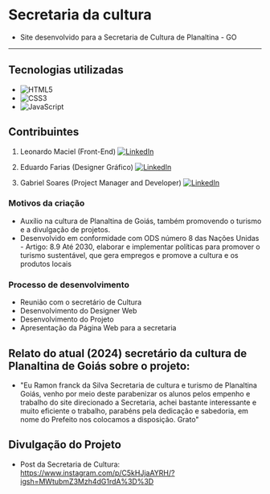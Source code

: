 # Secretaria da cultura
- Site desenvolvido para a Secretaria de Cultura de Planaltina - GO 
---------------------
## Tecnologias utilizadas 
- ![HTML5](https://img.shields.io/badge/html5-%23E34F26.svg?style=for-the-badge&logo=html5&logoColor=white)
- ![CSS3](https://img.shields.io/badge/css3-%231572B6.svg?style=for-the-badge&logo=css3&logoColor=white)
- ![JavaScript](https://img.shields.io/badge/javascript-%23323330.svg?style=for-the-badge&logo=javascript&logoColor=%23F7DF1E)
  
## Contribuintes
1. Leonardo Maciel (Front-End) <a href="https://www.linkedin.com/in/leonardo-maciel-s/" target="_blank"> ![LinkedIn](https://img.shields.io/badge/linkedin-%230077B5.svg?style=for-the-badge&logo=linkedin&logoColor=white)
</a>

2. Eduardo Farias (Designer Gráfico) <a href="https://www.linkedin.com/in/eduardo-c-farias/" target="_blank"> ![LinkedIn](https://img.shields.io/badge/linkedin-%230077B5.svg?style=for-the-badge&logo=linkedin&logoColor=white)
</a>

3. Gabriel Soares (Project Manager and Developer) <a href="https://www.linkedin.com/in/gabrielsoacc/" target="_blank"> ![LinkedIn](https://img.shields.io/badge/linkedin-%230077B5.svg?style=for-the-badge&logo=linkedin&logoColor=white)
</a>

### Motivos da criação
- Auxílio na cultura de Planaltina de Goiás, também promovendo o turismo e a divulgação de projetos.
- Desenvolvido em conformidade com ODS número 8 das Nações Unidas - Artigo: 8.9 Até 2030, elaborar e implementar políticas para promover o turismo sustentável, que gera empregos e promove a cultura e os produtos locais

### Processo de desenvolvimento

- Reunião com o secretário de Cultura
- Desenvolvimento do Designer Web
- Desenvolvimento do Projeto
- Apresentação da Página Web para a secretaria

## Relato do atual (2024) secretário da cultura de Planaltina de Goiás sobre o projeto:
- "Eu Ramon franck da Silva Secretaria de cultura e turismo de Planaltina Goiás, venho por meio deste parabenizar os alunos pelos empenho e trabalho do site direcionado a Secretaria, achei bastante interessante e muito eficiente o trabalho, parabéns pela dedicação e sabedoria, em nome do Prefeito nos colocamos a disposição. Grato"

## Divulgação do Projeto

- Post da Secretaria de Cultura: https://www.instagram.com/p/C5kHJjaAYRH/?igsh=MWtubmZ3Mzh4dG1rdA%3D%3D
